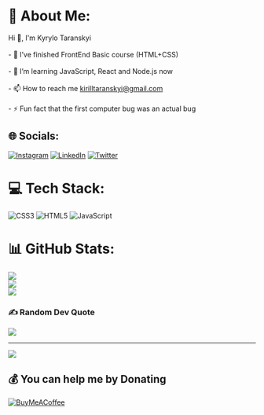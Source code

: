 # 💫 About Me:
Hi 👋, I'm Kyrylo Taranskyi<br><br>- 🔭 I’ve finished FrontEnd Basic course (HTML+CSS)<br><br>- 🌱 I’m learning JavaScript, React and Node.js now<br><br>- 📫 How to reach me kirilltaranskyi@gmail.com<br><br>- ⚡ Fun fact that the first computer bug was an actual bug


## 🌐 Socials:
[![Instagram](https://img.shields.io/badge/Instagram-%23E4405F.svg?logo=Instagram&logoColor=white)](https://instagram.com/k.taranskyi) [![LinkedIn](https://img.shields.io/badge/LinkedIn-%230077B5.svg?logo=linkedin&logoColor=white)](https://linkedin.com/in/kyrylo-taranskyi) [![Twitter](https://img.shields.io/badge/Twitter-%231DA1F2.svg?logo=Twitter&logoColor=white)](https://twitter.com/k_taranskyi) 

# 💻 Tech Stack:
![CSS3](https://img.shields.io/badge/css3-%231572B6.svg?style=plastic&logo=css3&logoColor=white) ![HTML5](https://img.shields.io/badge/html5-%23E34F26.svg?style=plastic&logo=html5&logoColor=white) ![JavaScript](https://img.shields.io/badge/javascript-%23323330.svg?style=plastic&logo=javascript&logoColor=%23F7DF1E)

# 📊 GitHub Stats:
![](https://github-readme-stats.vercel.app/api?username=kiryauragan&theme=merko&hide_border=false&include_all_commits=true&count_private=false)<br/>
![](https://github-readme-streak-stats.herokuapp.com/?user=kiryauragan&theme=merko&hide_border=false)<br/>
![](https://github-readme-stats.vercel.app/api/top-langs/?username=kiryauragan&theme=merko&hide_border=false&include_all_commits=true&count_private=false&layout=compact)

### ✍️ Random Dev Quote
![](https://quotes-github-readme.vercel.app/api?type=horizontal&theme=radical)

---
[![](https://visitcount.itsvg.in/api?id=kiryauragan&icon=5&color=11)](https://visitcount.itsvg.in)

  ## 💰 You can help me by Donating
  [![BuyMeACoffee](https://img.shields.io/badge/Buy%20Me%20a%20Coffee-ffdd00?style=for-the-badge&logo=buy-me-a-coffee&logoColor=black)](https://buymeacoffee.com/kiryauragan) 

  
<!-- Proudly created with GPRM ( https://gprm.itsvg.in ) -->
